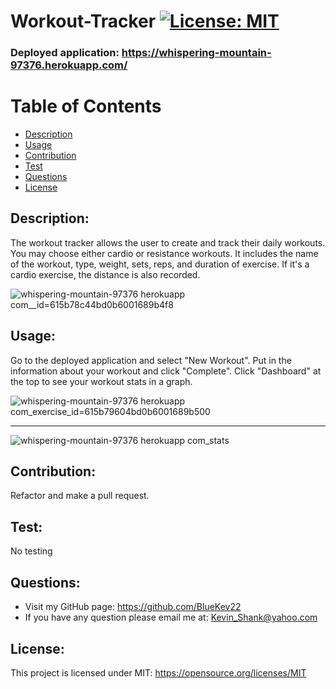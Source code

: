
# Workout-Tracker [![License: MIT](https://img.shields.io/badge/License-MIT-yellow.svg)](https://opensource.org/licenses/MIT)

### Deployed application: https://whispering-mountain-97376.herokuapp.com/
  
# Table of Contents
  
- [Description](#description)
- [Usage](#usage)
- [Contribution](#contribution)
- [Test](#test)
- [Questions](#questions)
- [License](#license)
  
## Description:
The workout tracker allows the user to create and track their daily workouts. You may choose either cardio or resistance workouts. It includes the name of the workout, type, weight, sets, reps, and duration of exercise. If it's a cardio exercise, the distance is also recorded.

![whispering-mountain-97376 herokuapp com__id=615b78c44bd0b6001689b4f8](https://user-images.githubusercontent.com/84198162/135933876-647b9515-c786-4e25-9b2c-f19f94281c44.png)

## Usage:
Go to the deployed application and select "New Workout". Put in the information about your workout and click "Complete". Click "Dashboard" at the top to see your workout stats in a graph.

![whispering-mountain-97376 herokuapp com_exercise_id=615b79604bd0b6001689b500](https://user-images.githubusercontent.com/84198162/135934077-b7fb5e8e-34b0-4228-9cc5-444ccec0bdd3.png)

<hr>

![whispering-mountain-97376 herokuapp com_stats](https://user-images.githubusercontent.com/84198162/135934174-b31d3814-a5a3-4b2b-92b3-ad4f537f46a8.png)


## Contribution:
Refactor and make a pull request.
## Test:
No testing
## Questions:
- Visit my GitHub page: https://github.com/BlueKev22
- If you have any question please email me at: Kevin_Shank@yahoo.com
## License:
This project is licensed under MIT: https://opensource.org/licenses/MIT
